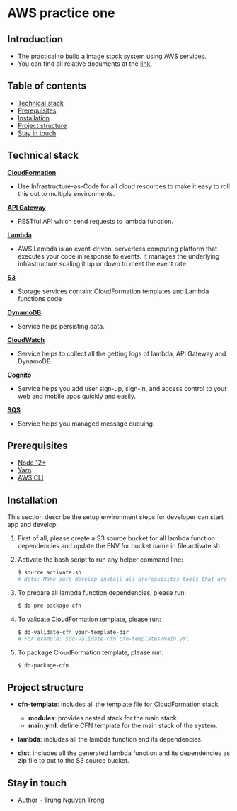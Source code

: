 # AWS practice one

## Introduction
- The practical to build a image stock system using AWS services.
- You can find all relative documents at the [link](https://drive.google.com/drive/folders/1nvr4K8LT2UmXeqtIvYFi2G5AzsATtLMO).

## Table of contents
- [Technical stack](#technical-stack)
- [Prerequisites](#prerequisites)
- [Installation](#installation)
- [Project structure](#project-structure)
- [Stay in touch](#stay-in-touch)

## Technical stack
[**CloudFormation**](https://aws.amazon.com/cloudformation/)

- Use Infrastructure-as-Code for all cloud resources to make it easy to roll this out to multiple environments.

[**API Gateway**](https://aws.amazon.com/api-gateway/)

- RESTful API which send requests to lambda function.

[**Lambda**](https://aws.amazon.com/lambda/)

- AWS Lambda is an event-driven, serverless computing platform that executes your code in response to events. It manages the underlying infrastructure scaling it up or down to meet the event rate.

[**S3**](https://aws.amazon.com/s3/)

- Storage services contain: CloudFormation templates and Lambda functions code

[**DynamoDB**](https://aws.amazon.com/dynamodb/)

- Service helps persisting data.

[**CloudWatch**](https://aws.amazon.com/cloudwatch/)

- Service helps to collect all the getting logs of lambda, API Gateway and DynamoDB.

[**Cognito**](https://aws.amazon.com/cognito/)

- Service helps you add user sign-up, sign-in, and access control to your web and mobile apps quickly and easily.

[**SQS**](https://aws.amazon.com/sqs/)

- Service helps you managed message queuing.

## Prerequisites
- [Node 12+](https://nodejs.org/en/)
- [Yarn](https://yarnpkg.com/)
- [AWS CLI](https://aws.amazon.com/cli/)

## Installation
This section describe the setup environment steps for developer can start app and develop:
1. First of all, please create a S3 source bucket for all lambda function dependencies and update the ENV for bucket name in file activate.sh

2. Activate the bash script to run any helper command line:
    ```bash
    $ source activate.sh
    # Note: Make sure develop install all prerequisites tools that are informed after activating the bash script.
    ```

3. To prepare all lambda function dependencies, please run:
    ```bash
    $ do-pre-package-cfn
    ```

4. To validate CloudFormation template, please run:
    ```bash
    $ do-validate-cfn your-template-dir
    # For example: $do-validate-cfn cfn-templates/main.yml
    ```

5. To package CloudFormation template, please run:
    ```bash
    $ do-package-cfn
    ```

## Project structure
* **cfn-template**: includes all the template file for CloudFormation stack.
    * **modules**: provides nested stack for the main stack.
    * **main.yml**: define CFN template for the main stack of the system.

* **lambda**: includes all the lambda function and its dependencies.
* **dist**: includes all the generated lambda function and its dependencies as zip file to put to the S3 source bucket.

## Stay in touch
- Author - [Trung Nguyen Trong](https://gitlab.asoft-python.com/trung.nguyentrong)